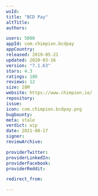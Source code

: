 ```yaml
---
wsId: 
title: "BCD Pay"
altTitle: 
authors:

users: 5000
appId: com.chimpion.bcdpay
appCountry: 
released: 2019-05-21
updated: 2020-03-16
version: "7.1.63"
stars: 4.3
ratings: 186
reviews: 12
size: 28M
website: https://www.chimpion.io/
repository: 
issue: 
icon: com.chimpion.bcdpay.png
bugbounty: 
meta: stale
verdict: wip
date: 2021-08-17
signer: 
reviewArchive:

providerTwitter: 
providerLinkedIn: 
providerFacebook: 
providerReddit: 

redirect_from:

---
```


